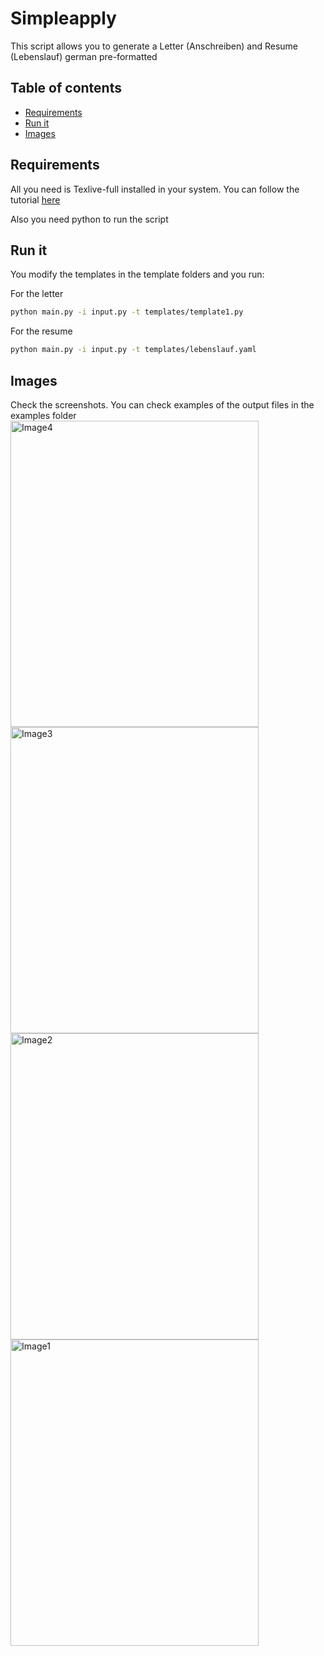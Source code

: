 # Simpleapply

This script allows you to generate a Letter (Anschreiben) and Resume (Lebenslauf) german pre-formatted

## Table of contents



- [Requirements](#requirements)
- [Run it](#runit)
- [Images](#images)

## Requirements

All you need is Texlive-full installed in your system. You can follow the tutorial 
[here](https://tug.org/texlive/)

Also you need python to run the script

## Run it
You modify the templates in the template folders and you run:

For the letter

```bash
python main.py -i input.py -t templates/template1.py
```
For the resume

```bash
python main.py -i input.py -t templates/lebenslauf.yaml
```
## Images
Check the screenshots. You can check examples of the output files in the examples folder
<img width="397" height="490" alt="Image4" src="https://github.com/user-attachments/assets/b11bd5da-6f84-42d5-b283-d45623bfd4ad" />
<img width="397" height="490" alt="Image3" src="https://github.com/user-attachments/assets/ed1e7370-df65-48e0-9f09-87019c368939" />
<img width="397" height="490" alt="Image2" src="https://github.com/user-attachments/assets/2c80e43c-474e-4239-b893-f85bcb1727e2" />
<img width="397" height="490" alt="Image1" src="https://github.com/user-attachments/assets/e7bd2437-a1af-49fd-9329-a7aa2974fc98" />

